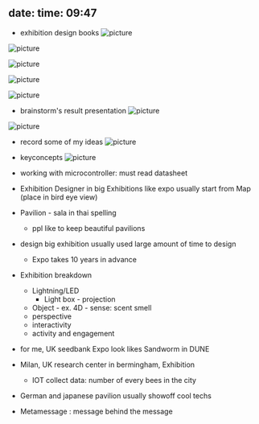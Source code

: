 date: 
time: 09:47
---
- exhibition design books
![picture](pics/CPE375-090/20240312_112013.jpg)

![picture](pics/CPE375-090/20240312_112734.jpg)

![picture](pics/CPE375-090/20240312_113414.jpg)

![picture](pics/CPE375-090/20240312_113602.jpg)

![picture](pics/CPE375-090/20240312_113604.jpg)

- brainstorm's result presentation
![picture](pics/CPE375-090/20240312_113638.jpg)

![picture](pics/CPE375-090/20240312_113718.jpg)

- record some of my ideas
![picture](pics/CPE375-090/20240312_110036.jpg)
- keyconcepts
![picture](pics/CPE375-090/20240312_121138.jpg)

- working with microcontroller: must read datasheet
- Exhibition Designer in big Exhibitions like expo usually start from Map (place in bird eye view)
- Pavilion - sala in thai spelling
	- ppl like to keep beautiful pavilions
- design big exhibition usually used large amount of time to design
	- Expo takes 10 years in advance

- Exhibition breakdown
	- Lightning/LED
		- Light box - projection
	- Object - ex. 4D - sense: scent smell
	- perspective
	- interactivity
	- activity and engagement

- for me, UK seedbank Expo look likes Sandworm in DUNE
- Milan, UK research center in bermingham, Exhibition
	- IOT collect data: number of every bees in the city
- German and japanese pavilion usually showoff cool techs

- Metamessage : message behind the message
